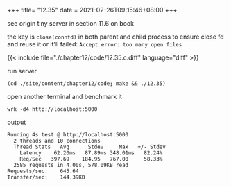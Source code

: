 +++
title= "12.35"
date = 2021-02-26T09:15:46+08:00
+++

see origin tiny server in section 11.6 on book

the key is `close(connfd)` in both parent and child process to ensure close fd
and reuse it or it'll failed: `Accept error: too many open files`

{{< include file="./chapter12/code/12.35.c.diff" language="diff" >}}

run server

    (cd ./site/content/chapter12/code; make && ./12.35)

open another terminal and benchmark it

    wrk -d4 http://localhost:5000

output

    Running 4s test @ http://localhost:5000
      2 threads and 10 connections
      Thread Stats   Avg      Stdev     Max   +/- Stdev
        Latency    62.20ms   87.89ms 348.01ms   82.24%
        Req/Sec   397.69    184.95   767.00     58.33%
      2585 requests in 4.00s, 578.09KB read
    Requests/sec:    645.64
    Transfer/sec:    144.39KB
